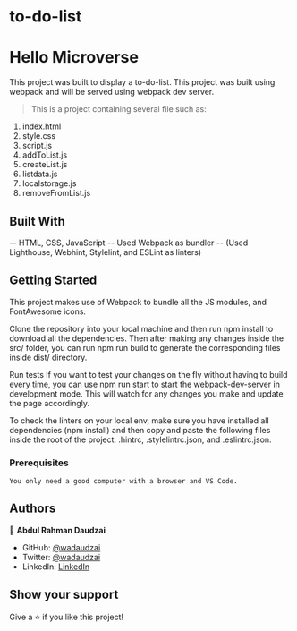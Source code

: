 # to-do-list

# Hello Microverse

This project was built to display a to-do-list. This project was built using webpack and will be served using webpack dev server.

> This is a project containing several file such as: 
1. index.html
2. style.css
3. script.js
4. addToList.js
5. createList.js
6. listdata.js
7. localstorage.js
8. removeFromList.js

## Built With

-- HTML, CSS, JavaScript
-- Used Webpack as bundler
-- (Used Lighthouse, Webhint, Stylelint, and ESLint as linters)


## Getting Started
This project makes use of Webpack to bundle all the JS modules, and FontAwesome icons.

Clone the repository into your local machine and then run npm install to download all the dependencies. Then after making any changes inside the src/ folder, you can run npm run build to generate the corresponding files inside dist/ directory.

Run tests
If you want to test your changes on the fly without having to build every time, you can use npm run start to start the webpack-dev-server in development mode. This will watch for any changes you make and update the page accordingly.

To check the linters on your local env, make sure you have installed all dependencies (npm install) and then copy and paste the following files inside the root of the project: .hintrc, .stylelintrc.json, and .eslintrc.json.

### Prerequisites
    You only need a good computer with a browser and VS Code.

## Authors

👤 **Abdul Rahman Daudzai**

- GitHub: [@wadaudzai](https://github.com/wadaudzai)
- Twitter: [@wadaudzai](https://twitter.com/wadaudzai)
- LinkedIn: [LinkedIn](https://www.linkedin.com/in/abdulrahman-daudzai-490421234/)


## Show your support

Give a ⭐️ if you like this project!